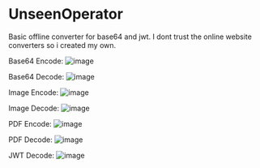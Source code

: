# UnseenOperator
Basic offline converter for base64 and jwt. I dont trust  the online website converters so i created my own.

Base64 Encode:
![image](https://github.com/user-attachments/assets/7d8730a8-10ea-4eb3-b9fa-0dd58260410b)

Base64 Decode:
![image](https://github.com/user-attachments/assets/3c542ca1-edf2-4aea-b2d7-42a03a7be231)

Image Encode:
![image](https://github.com/user-attachments/assets/8fc82f9c-3020-463d-b7e3-2fea5c60d664)

Image Decode:
![image](https://github.com/user-attachments/assets/11717dbf-d5fc-49d4-8576-ffaf1f8ca26b)

PDF Encode:
![image](https://github.com/user-attachments/assets/13ec4283-00cc-4b90-bc28-3e41b920dcbd)

PDF Decode:
![image](https://github.com/user-attachments/assets/95bfe8c2-ec0e-4e0c-bb3d-0be5a2e36bd6)

JWT Decode:
![image](https://github.com/user-attachments/assets/e55a74e8-e1ff-4616-98d3-2cbc27165e8c)
